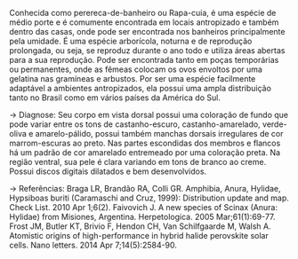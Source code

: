 ﻿Conhecida como perereca-de-banheiro ou Rapa-cuia, é uma espécie de médio porte e é comumente encontrada em locais antropizado e também dentro das casas, onde pode ser encontrada nos banheiros principalmente pela umidade. É uma espécie arborícola, noturna e de reprodução prolongada, ou seja, se reproduz durante o ano todo e utiliza áreas abertas para a sua reprodução. Pode ser encontrada tanto em poças temporárias ou permanentes, onde as fêmeas colocam os ovos envoltos por uma gelatina nas gramíneas e arbustos.
Por ser uma espécie facilmente adaptável a ambientes antropizados, ela possui uma ampla distribuição tanto no Brasil como em vários países da América do Sul.


-> Diagnose:
Seu corpo em vista dorsal possui uma coloração de fundo que pode variar entre os tons de castanho-escuro, castanho-amarelado, verde-oliva e amarelo-pálido, possui também manchas dorsais irregulares de cor marrom-escuras ao preto. Nas partes escondidas dos membros e flancos há um padrão de cor amarelado entremeado por uma coloração preta. Na região ventral, sua pele é clara variando em tons de branco ao creme. Possui discos digitais dilatados e bem desenvolvidos.
 
-> Referências:
Braga LR, Brandão RA, Colli GR. Amphibia, Anura, Hylidae, Hypsiboas buriti (Caramaschi and Cruz, 1999): Distribution update and map. Check List. 2010 Apr 1;6(2).
Faivovich J. A new species of Scinax (Anura: Hylidae) from Misiones, Argentina. Herpetologica. 2005 Mar;61(1):69-77.
Frost JM, Butler KT, Brivio F, Hendon CH, Van Schilfgaarde M, Walsh A. Atomistic origins of high-performance in hybrid halide perovskite solar cells. Nano letters. 2014 Apr 7;14(5):2584-90.
